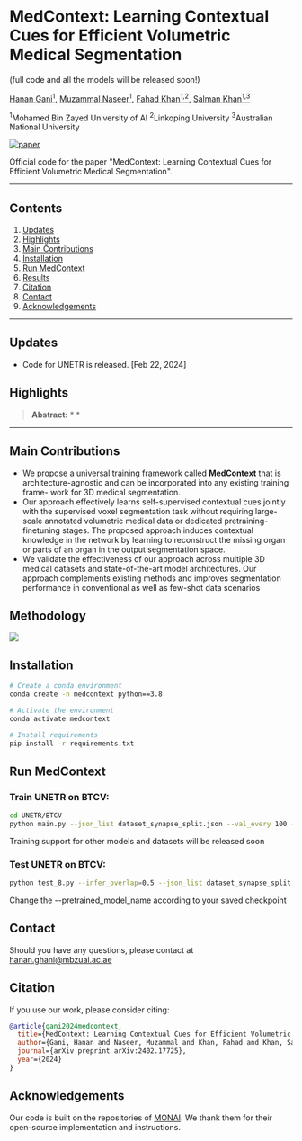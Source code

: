 # MedContext:  Learning Contextual Cues for Efficient Volumetric Medical Segmentation
(full code and all the models will be released soon!)

[Hanan Gani<sup>1</sup>](https://hananshafi.github.io/), [Muzammal Naseer<sup>1</sup>](https://muzammal-naseer.com/), [Fahad Khan<sup>1,2</sup>](https://sites.google.com/view/fahadkhans/home), [Salman Khan<sup>1,3</sup>](https://salman-h-khan.github.io/)

<sup>1</sup>Mohamed Bin Zayed University of AI      <sup>2</sup>Linkoping University      <sup>3</sup>Australian National University

[![paper](https://img.shields.io/badge/arXiv-Paper-<COLOR>.svg)](https://arxiv.org/abs/2402.17725)

Official code for the paper "MedContext: Learning Contextual Cues for Efficient Volumetric Medical Segmentation".

<hr>

## Contents

1. [Updates](#News)
2. [Highlights](#Highlights)
3. [Main Contributions](#Main-Contributions)
4. [Installation](#Installation)
5. [Run MedContext](#Run-MedContext)
6. [Results](#Results)
7. [Citation](#Citation)
8. [Contact](#Contact)
9. [Acknowledgements](#Acknowledgements)

<hr>

## Updates

* Code for UNETR is released. [Feb 22, 2024]

## Highlights


> **Abstract:** * *
>
<hr>

## Main Contributions
* We propose a universal training framework called **MedContext** that is architecture-agnostic and can be incorporated into any existing training frame- work for 3D medical segmentation. 
* Our approach effectively learns self-supervised contextual cues jointly with the supervised voxel segmentation task without requiring large-scale annotated volumetric medical data or dedicated pretraining-finetuning stages. The proposed approach induces contextual knowledge in the network by learning to reconstruct the missing organ or parts of an organ in the output segmentation space.
* We validate the effectiveness of our approach across multiple 3D medical datasets and state-of-the-art model architectures. Our approach complements existing methods and improves segmentation performance in conventional as well as few-shot data scenarios


## Methodology
![](https://github.com/hananshafi/MedContext/blob/main/assets/3dmsr_main_diagram.png)



## Installation

```bash
# Create a conda environment
conda create -n medcontext python==3.8

# Activate the environment
conda activate medcontext

# Install requirements
pip install -r requirements.txt
```

## Run MedContext
### Train UNETR on BTCV: 

```bash
cd UNETR/BTCV
python main.py --json_list dataset_synapse_split.json --val_every 100 --batch_size=1 --feature_size=32 --rank 0 --logdir=PATH/TO/OUTPUT/FOLDER --optim_lr=1e-4 --lrschedule=warmup_cosine --infer_overlap=0.5 --save_checkpoint --data_dir=YOUR/DATA/DIRECTORY
```
Training support for other models and datasets will be released soon

### Test UNETR on BTCV: 
```bash
python test_8.py --infer_overlap=0.5 --json_list dataset_synapse_split.json --feature_size 32 --data_dir=YOUR/DATA/DIRECTORY --pretrained_model_name student_4000.pt --pretrained_dir='PATH/TO/SAVED/CHECKPOINT' --saved_checkpoint=ckpt
```
Change the --pretrained_model_name according to your saved checkpoint

## Contact
Should you have any questions, please contact at hanan.ghani@mbzuai.ac.ae

## Citation
If you use our work, please consider citing:
```bibtex 
@article{gani2024medcontext,
  title={MedContext: Learning Contextual Cues for Efficient Volumetric Medical Segmentation},
  author={Gani, Hanan and Naseer, Muzammal and Khan, Fahad and Khan, Salman},
  journal={arXiv preprint arXiv:2402.17725},
  year={2024}
}
```
## Acknowledgements
Our code is built on the repositories of  [MONAI](https://github.com/Project-MONAI/research-contributions). We thank them for their open-source implementation and instructions.
